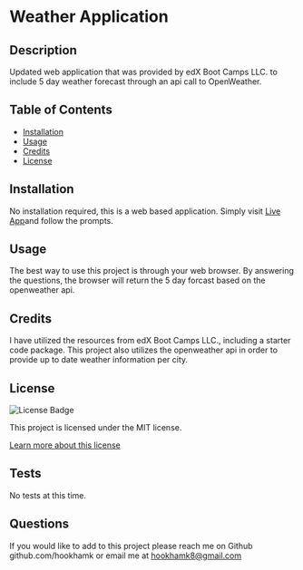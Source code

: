 # Weather Application

## Description
Updated web application that was provided by edX Boot Camps LLC. to include 5 day weather forecast through an api call to OpenWeather.

## Table of Contents
- [Installation](#installation)
- [Usage](#usage)
- [Credits](#credits)
- [License](#license)

## Installation
No installation required, this is a web based application. Simply visit [Live App](https://weather-dashboard-j8at.onrender.com)and follow the prompts.

## Usage
The best way to use this project is through your web browser. By answering the questions, the browser will return the 5 day forcast based on the openweather api.

## Credits
I have utilized the resources from edX Boot Camps LLC., including a starter code package. This project also utilizes the openweather api in order to provide up to date weather information per city.

## License
![License Badge](https://img.shields.io/badge/license-MIT-brightgreen)

This project is licensed under the MIT license.

[Learn more about this license](https://choosealicense.com/licenses/mit/)

## Tests
No tests at this time.

## Questions
If you would like to add to this project please reach me on Github github.com/hookhamk or email me at hookhamk8@gmail.com
